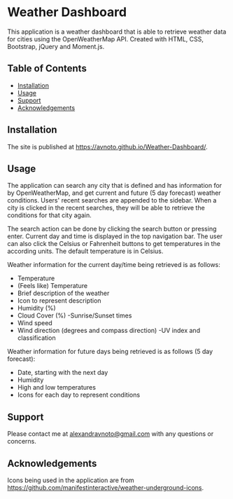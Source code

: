 # Weather Dashboard

This application is a weather dashboard that is able to retrieve weather data for cities using the OpenWeatherMap API. Created with HTML, CSS, Bootstrap, jQuery and Moment.js.

## Table of Contents

- [Installation](#installation)
- [Usage](#usage)
- [Support](#support)
- [Acknowledgements](#acknowledgements)

## Installation

The site is published at https://avnoto.github.io/Weather-Dashboard/.

## Usage



The application can search any city that is defined and has information for by OpenWeatherMap, and get current and future (5 day forecast) weather conditions. Users' recent searches are appended to the sidebar. When a city is clicked in the recent searches, they will be able to retrieve the conditions for that city again. 

The search action can be done by clicking the search button or pressing enter. Current day and time is displayed in the top navigation bar. The user can also click the Celsius or Fahrenheit buttons to get temperatures in the according units. The default temperature is in Celsius. 

Weather information for the current day/time being retrieved is as follows:

- Temperature
- (Feels like) Temperature
- Brief description of the weather
- Icon to represent description
- Humidity (%)
- Cloud Cover (%)
-Sunrise/Sunset times
- Wind speed
- Wind direction (degrees and compass direction)
-UV index and classification

Weather information for future days being retrieved is as follows (5 day forecast):

- Date, starting with the next day
- Humidity
- High and low temperatures
- Icons for each day to represent conditions

## Support

Please contact me at alexandravnoto@gmail.com with any questions or concerns.

## Acknowledgements

Icons being used in the application are from https://github.com/manifestinteractive/weather-underground-icons. 
